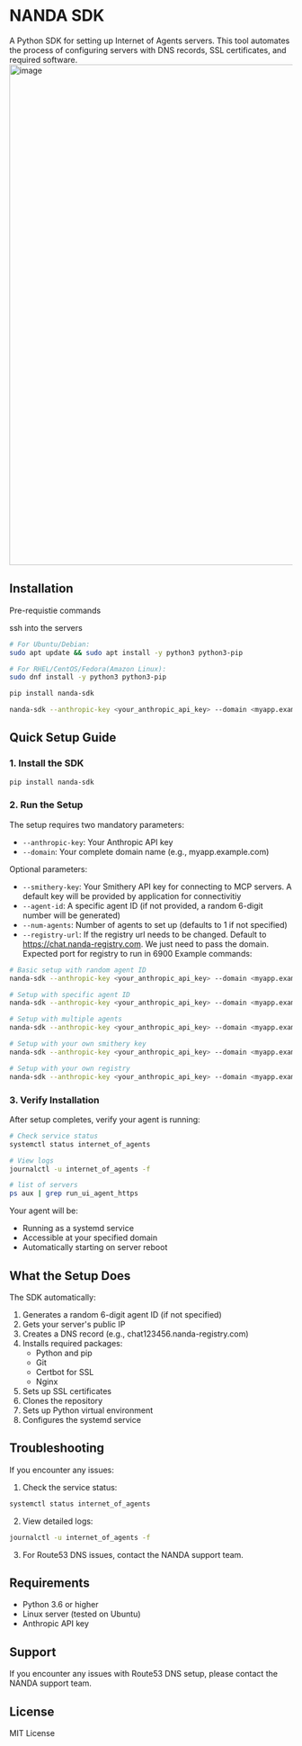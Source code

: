 # NANDA SDK

A Python SDK for setting up Internet of Agents servers. This tool automates the process of configuring servers with DNS records, SSL certificates, and required software.
<img width="890" alt="image" src="https://github.com/user-attachments/assets/ce1687d4-1af1-48d3-8d86-75af660b2313" />




## Installation

Pre-requistie commands 

ssh into the servers

```bash
# For Ubuntu/Debian:
sudo apt update && sudo apt install -y python3 python3-pip

# For RHEL/CentOS/Fedora(Amazon Linux):
sudo dnf install -y python3 python3-pip

```

```bash
pip install nanda-sdk
```

```bash
nanda-sdk --anthropic-key <your_anthropic_api_key> --domain <myapp.example.com> 
```

## Quick Setup Guide

### 1. Install the SDK
```bash
pip install nanda-sdk
```

### 2. Run the Setup
The setup requires two mandatory parameters:
- `--anthropic-key`: Your Anthropic API key
- `--domain`: Your complete domain name (e.g., myapp.example.com)

Optional parameters:
- `--smithery-key`: Your Smithery API key for connecting to MCP servers. A default key will be provided by application for connectivitiy
- `--agent-id`: A specific agent ID (if not provided, a random 6-digit number will be generated)
- `--num-agents`: Number of agents to set up (defaults to 1 if not specified)
- `--registry-url`: If the registry url needs to be changed. Default to https://chat.nanda-registry.com. We just need to pass 
the domain. Expected port for registry to run in 6900
Example commands:
```bash
# Basic setup with random agent ID
nanda-sdk --anthropic-key <your_anthropic_api_key> --domain <myapp.example.com> 

# Setup with specific agent ID
nanda-sdk --anthropic-key <your_anthropic_api_key> --domain <myapp.example.com> --agent-id 123456

# Setup with multiple agents
nanda-sdk --anthropic-key <your_anthropic_api_key> --domain <myapp.example.com> --num-agents 3

# Setup with your own smithery key
nanda-sdk --anthropic-key <your_anthropic_api_key> --domain <myapp.example.com> --smithery-key <your_smithery_api_key>

# Setup with your own registry
nanda-sdk --anthropic-key <your_anthropic_api_key> --domain <myapp.example.com> --registry-url <https://your-domain.com>
```

### 3. Verify Installation
After setup completes, verify your agent is running:

```bash
# Check service status
systemctl status internet_of_agents

# View logs
journalctl -u internet_of_agents -f

# list of servers 
ps aux | grep run_ui_agent_https
```

Your agent will be:
- Running as a systemd service
- Accessible at your specified domain
- Automatically starting on server reboot

## What the Setup Does

The SDK automatically:
1. Generates a random 6-digit agent ID (if not specified)
2. Gets your server's public IP
3. Creates a DNS record (e.g., chat123456.nanda-registry.com)
4. Installs required packages:
   - Python and pip
   - Git
   - Certbot for SSL
   - Nginx
5. Sets up SSL certificates
6. Clones the repository
7. Sets up Python virtual environment
8. Configures the systemd service

## Troubleshooting

If you encounter any issues:

1. Check the service status:
```bash
systemctl status internet_of_agents
```

2. View detailed logs:
```bash
journalctl -u internet_of_agents -f
```

3. For Route53 DNS issues, contact the NANDA support team.

## Requirements

- Python 3.6 or higher
- Linux server (tested on Ubuntu)
- Anthropic API key

## Support

If you encounter any issues with Route53 DNS setup, please contact the NANDA support team.

## License

MIT License 
